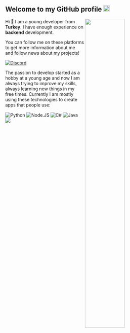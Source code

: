 <h2>Welcome to my GitHub profile <img src="https://media.giphy.com/media/Q7LHmoFwVP6Yc1swZs/giphy.gif" height="20px"></h2>

<img width="50%" align="right" src="https://github-readme-stats.vercel.app/api?username=TheWTCHR&count_private=true&show_icons=true&theme=dark&hide_border=true&include_all_commits=true">
<img width="50%" height="1px" align="right" src="https://i.imgur.com/DkKayja.png">

Hi 👋 I am a young developer from **Turkey**. I have enough experience on **backend** development.

You can follow me on these platforms to get more information about me and follow news about my projects!

<a href="https://discord.gg/7y4a2Nz3xh" target="_blank"><img align="center" alt="Discord" src="https://img.shields.io/badge/-Discord-7289DA?style=flat-square&logo=discord&logoColor=white" /></a>


The passion to develop started as a hobby at a young age and now I am always trying to improve my skills, always learning new things in my free times. Currently I am mostly using these technologies to create apps that people use:

<img alt="Python" align="center" src="https://img.shields.io/badge/Python-14354C?style=for-the-badge&logo=python&logoColor=white" /> <img alt="Node.JS" align="center" src="https://img.shields.io/badge/Node.js-339933?style=for-the-badge&logo=nodedotjs&logoColor=white" /> <img alt="C#" align="center" src="https://img.shields.io/badge/C%23-239120?style=for-the-badge&logo=c-sharp&logoColor=white" /> <img alt="Java" align="center" src="https://img.shields.io/badge/Java-ED8B00?style=for-the-badge&logo=java&logoColor=white" />
![](https://komarev.com/ghpvc/?username=respect0&color=dc143c)
